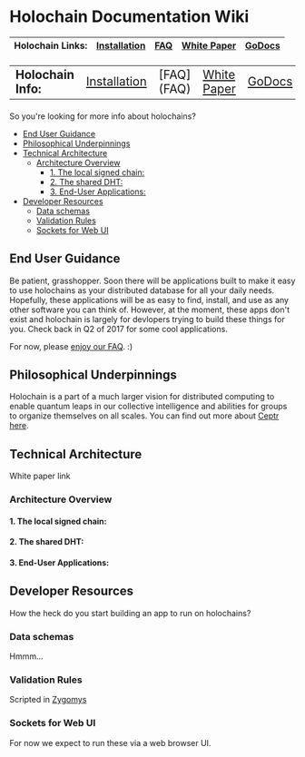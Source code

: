 # Holochain Documentation Wiki


| Holochain Links: | [Installation](/#installation) | [FAQ](FAQ) | [White Paper](http://ceptr.org/projects/holochain) | [GoDocs](https://godoc.org/github.com/metacurrency/holochain) |
|------------------|--------------|-----|-------------|--------|


<table style="font-size:150%;"><tr>
<td><b>Holochain Info:</b>
<td><a href="https://github.com/metacurrency/holochain#installation">Installation</a></td>
<td>[FAQ](FAQ)</td>
<td><a href="http://holochain.org/whitepaper">White Paper</a></td>
<td><a href="https://godoc.org/github.com/metacurrency/holochain">GoDocs</a></td></tr></table>

So you're looking for more info about holochains?

<!-- TOC START min:2 max:4 link:true update:true -->
  - [End User Guidance](#end-user-guidance)
  - [Philosophical Underpinnings](#philosophical-underpinnings)
  - [Technical Architecture](#technical-architecture)
    - [Architecture Overview](#architecture-overview)
      - [1. The local signed chain:](#1-the-local-signed-chain)
      - [2. The shared DHT:](#2-the-shared-dht)
      - [3. End-User Applications:](#3-end-user-applications)
  - [Developer Resources](#developer-resources)
    - [Data schemas](#data-schemas)
    - [Validation Rules](#validation-rules)
    - [Sockets for Web UI](#sockets-for-web-ui)

<!-- TOC END -->



## End User Guidance
Be patient, grasshopper. Soon there will be applications built to make it easy to use holochains as your distributed database for all your daily needs. Hopefully, these applications will be as easy to find, install, and use as any other software you can think of. However, at the moment, these apps don't exist and holochain is largely for devlopers trying to build these things for you. Check back in Q2 of 2017 for some cool applications.

For now, please [enjoy our FAQ](https://github.com/metacurrency/holochain/blob/master/docs/FAQ.md). :)

## Philosophical Underpinnings
Holochain is a part of a much larger vision for distributed computing to enable quantum leaps in our collective intelligence and abilities for groups to organize themselves on all scales. You can find out more about [Ceptr here](http://ceptr.org).

## Technical Architecture
White paper link
### Architecture Overview
#### 1. The local signed chain:
#### 2. The shared DHT:
#### 3. End-User Applications:

## Developer Resources
How the heck do you start building an app to run on holochains?

### Data schemas
Hmmm...

### Validation Rules
Scripted in [Zygomys](https://github.com/glycerine/zygomys)

### Sockets for Web UI
For now we expect to run these via a web browser UI.